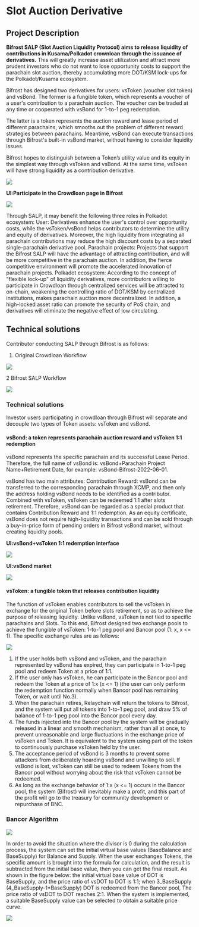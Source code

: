 # Slot Auction Derivative

## Project Description

**Bifrost SALP \(Slot Auction Liquidity Protocol\) aims to release liquidity of contributions in Kusama/Polkadot crownloan through the issuance of derivatives.** This will greatly increase asset utilization and attract more prudent investors who do not want to lose opportunity costs to support the parachain slot auction, thereby accumulating more DOT/KSM lock-ups for the Polkadot/Kusama ecosystem.

Bifrost has designed two derivatives for users: vsToken \(voucher slot token\) and vsBond. The former is a fungible token, which represents a voucher of a user's contribution to a parachain auction. The voucher can be traded at any time or cooperated with vsBond for 1-to-1 peg redemption.

The latter is a token represents the auction reward and lease period of different parachains, which smooths out the problem of different reward strategies between parachains. Meantime, vsBond can execute transactions through Bifrost's built-in vsBond market, without having to consider liquidity issues.

Bifrost hopes to distinguish between a Token’s utility value and its equity in the simplest way through vsToken and vsBond. At the same time, vsToken will have strong liquidity as a contribution derivative.

![](https://user-images.githubusercontent.com/72777624/105987528-5b3fa700-60d9-11eb-99b0-e46406414389.jpg)

**UI:Participate in the Crowdloan page in Bifrost** 

![](../../.gitbook/assets/salp-ui.png)

Through SALP, it may benefit the following three roles in Polkadot ecosystem: User: Derivatives enhance the user's control over opportunity costs, while the vsToken/vsBond helps contributors to determine the utility and equity of derivatives. Moreover, the high liquidity from integrating all parachain contributions may reduce the high discount costs by a separated single-parachain derivative pool. Parachain projects: Projects that support the Bifrost SALP will have the advantage of attracting contribution, and will be more competitive in the parachain auction. In addition, the fierce competitive environment will promote the accelerated innovation of parachain projects. Polkadot ecosystem: According to the concept of "flexible lock-up" of liquidity derivatives, more contributors willing to participate in Crowdloan through centralized services will be attracted to on-chain, weakening the controlling ratio of DOT/KSM by centralized institutions, makes parachain auction more decentralized. In addition, a high-locked asset ratio can promote the security of PoS chain, and derivatives will eliminate the negative effect of low circulating.

## Technical solutions

Contributor conducting SALP through Bifrost is as follows:

1. Original Crowdloan Workflow

![](../../.gitbook/assets/plo1%20%281%29.png)

2 Bifrost SALP Workflow

![](../../.gitbook/assets/plo2%20%281%29.png)

### Technical solutions

Investor users participating in crowdloan through Bifrost will separate and decouple two types of Token assets: vsToken and vsBond.

#### vsBond: a token represents parachain auction reward and vsToken 1:1 redemption

vsBond represents the specific parachain and its successful Lease Period. Therefore, the full name of vsBond is: vsBond+Parachain Project Name+Retirement Date, for example: vsBond-Bifrost-2022-06-01.

vsBond has two main attributes: Contribution Reward: vsBond can be transferred to the corresponding parachain through XCMP, and then only the address holding vsBond needs to be identified as a contributor. Combined with vsToken, vsToken can be redeemed 1:1 after slots retirement. Therefore, vsBond can be regarded as a special product that contains Contribution Reward and 1:1 redemption. As an equity certificate, vsBond does not require high-liquidity transactions and can be sold through a buy-in-price form of pending orders in Bifrost vsBond market, without creating liquidity pools.

**UI:vsBond+vsToken 1:1 redemption interface**

![](../../.gitbook/assets/plo-ui2.png)

**UI:vsBond market**

![](../../.gitbook/assets/plo-ui3.png)

#### vsToken: a fungible token that releases contribution liquidity

The function of vsToken enables contributors to sell the vsToken in exchange for the original Token before slots retirement, so as to achieve the purpose of releasing liquidity. Unlike vsBond, vsToken is not tied to specific parachains and Slots. To this end, Bifrost designed two exchange pools to achieve the fungible of vsToken: 1-to-1 peg pool and Bancor pool \(1: x, x &lt;= 1\). The specific exchange rules are as follows: 

![](../../.gitbook/assets/plo3.png)

1. If the user holds both vsBond and vsToken, and the parachain represented by vsBond has expired, they can participate in 1-to-1 peg pool and redeem Token at a price of 1:1.
2. If the user only has vsToken, he can participate in the Bancor pool and redeem the Token at a price of 1:x \(x &lt;= 1\) \(the user can only perform the redemption function normally when Bancor pool has remaining Token, or wait until No.3\).
3. When the parachain retires, Relaychain will return the tokens to Bifrost, and the system will put all tokens into 1-to-1 peg pool, and draw 5% of balance of 1-to-1 peg pool into the Bancor pool every day.
4. The funds injected into the Bancor pool by the system will be gradually released in a linear and smooth mechanism, rather than all at once, to prevent unreasonable and large fluctuations in the exchange price of vsToken and Token. It is equivalent to the system using part of the token to continuously purchase vsToken held by the user.
5. The acceptance period of vsBond is 3 months to prevent some attackers from deliberately hoarding vsBond and unwilling to sell. If vsBond is lost, vsToken can still be used to redeem Tokens from the Bancor pool without worrying about the risk that vsToken cannot be redeemed.
6. As long as the exchange behavior of 1:x \(x &lt;= 1\) occurs in the Bancor pool, the system \(Bifrost\) will inevitably make a profit, and this part of the profit will go to the treasury for community development or repurchase of BNC.

### Bancor Algorithm

![](../../.gitbook/assets/bancor%20%281%29.png)

In order to avoid the situation where the divisor is 0 during the calculation process, the system can set the initial virtual base values \(BaseBalance and BaseSupply\) for Balance and Supply. When the user exchanges Tokens, the specific amount is brought into the formula for calculation, and the result is subtracted from the initial base value, then you can get the final result. As shown in the figure below: the initial virtual base value of DOT is BaseSupply, and the price ratio of vsDOT to DOT is 1:1; when 3_BaseSupply \(4_BaseSupply-1\*BaseSupply\) DOT is redeemed from the Bancor pool, The price ratio of vsDOT to DOT reaches 2:1. When the system is implemented, a suitable BaseSupply value can be selected to obtain a suitable price curve.

![](../../.gitbook/assets/bancor-curve.png)









